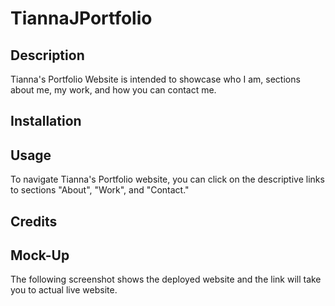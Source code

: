 # TiannaJPortfolio

## Description

Tianna's Portfolio Website is intended to showcase who I am, sections about me, my work, and how you can contact me.

## Installation


## Usage

To navigate Tianna's Portfolio website, you can click on the descriptive links to sections "About", "Work", and "Contact."

## Credits


## Mock-Up

The following screenshot shows the deployed website and the link will take you to actual live website.